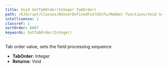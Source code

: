 ```yaml
---
title: Void SetTabOrder(Integer TabOrder)
path: /EJScript/Classes/NSUserDefinedFieldInfo/Member functions/Void SetTabOrder(Integer p_0)
intellisense: 1
classref: 1
sortOrder: 8607
keywords: SetTabOrder(Integer)
---
```



Tab order value, sets the field processing sequence



* **TabOrder:** Integer
* **Returns:** Void


